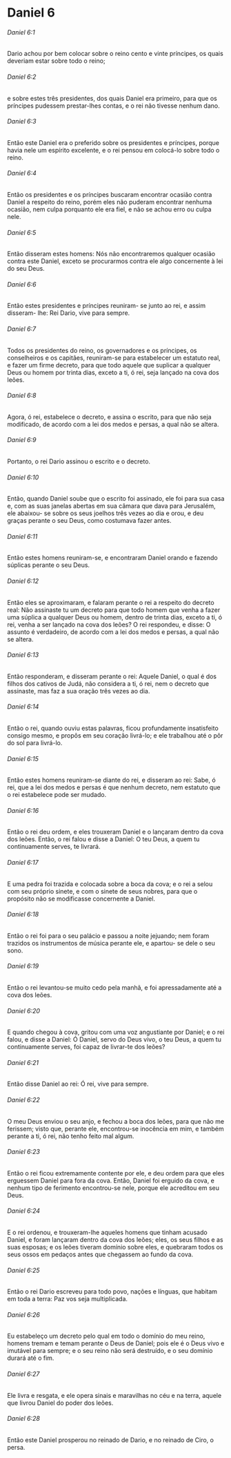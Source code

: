 # Daniel 6

###### Daniel 6:1

Dario achou por bem colocar sobre o reino cento e vinte príncipes, os quais deveriam estar sobre todo o reino;

###### Daniel 6:2

e sobre estes três presidentes, dos quais Daniel era primeiro, para que os príncipes pudessem prestar-lhes contas, e o rei não tivesse nenhum dano.

###### Daniel 6:3

Então este Daniel era o preferido sobre os presidentes e príncipes, porque havia nele um espírito excelente, e o rei pensou em colocá-lo sobre todo o reino.

###### Daniel 6:4

Então os presidentes e os príncipes buscaram encontrar ocasião contra Daniel a respeito do reino, porém eles não puderam encontrar nenhuma ocasião, nem culpa porquanto ele era fiel, e não se achou erro ou culpa nele.

###### Daniel 6:5

Então disseram estes homens: Nós não encontraremos qualquer ocasião contra este Daniel, exceto se procurarmos contra ele algo concernente à lei do seu Deus.

###### Daniel 6:6

Então estes presidentes e príncipes reuniram- se junto ao rei, e assim disseram- lhe: Rei Dario, vive para sempre.

###### Daniel 6:7

Todos os presidentes do reino, os governadores e os príncipes, os conselheiros e os capitães, reuniram-se para estabelecer um estatuto real, e fazer um firme decreto, para que todo aquele que suplicar a qualquer Deus ou homem por trinta dias, exceto a ti, ó rei, seja lançado na cova dos leões.

###### Daniel 6:8

Agora, ó rei, estabelece o decreto, e assina o escrito, para que não seja modificado, de acordo com a lei dos medos e persas, a qual não se altera.

###### Daniel 6:9

Portanto, o rei Dario assinou o escrito e o decreto.

###### Daniel 6:10

Então, quando Daniel soube que o escrito foi assinado, ele foi para sua casa e, com as suas janelas abertas em sua câmara que dava para Jerusalém, ele abaixou- se sobre os seus joelhos três vezes ao dia e orou, e deu graças perante o seu Deus, como costumava fazer antes.

###### Daniel 6:11

Então estes homens reuniram-se, e encontraram Daniel orando e fazendo súplicas perante o seu Deus.

###### Daniel 6:12

Então eles se aproximaram, e falaram perante o rei a respeito do decreto real: Não assinaste tu um decreto para que todo homem que venha a fazer uma súplica a qualquer Deus ou homem, dentro de trinta dias, exceto a ti, ó rei, venha a ser lançado na cova dos leões? O rei respondeu, e disse: O assunto é verdadeiro, de acordo com a lei dos medos e persas, a qual não se altera.

###### Daniel 6:13

Então responderam, e disseram perante o rei: Aquele Daniel, o qual é dos filhos dos cativos de Judá, não considera a ti, ó rei, nem o decreto que assinaste, mas faz a sua oração três vezes ao dia.

###### Daniel 6:14

Então o rei, quando ouviu estas palavras, ficou profundamente insatisfeito consigo mesmo, e propôs em seu coração livrá-lo; e ele trabalhou até o pôr do sol para livrá-lo.

###### Daniel 6:15

Então estes homens reuniram-se diante do rei, e disseram ao rei: Sabe, ó rei, que a lei dos medos e persas é que nenhum decreto, nem estatuto que o rei estabelece pode ser mudado.

###### Daniel 6:16

Então o rei deu ordem, e eles trouxeram Daniel e o lançaram dentro da cova dos leões. Então, o rei falou e disse a Daniel: O teu Deus, a quem tu continuamente serves, te livrará.

###### Daniel 6:17

E uma pedra foi trazida e colocada sobre a boca da cova; e o rei a selou com seu próprio sinete, e com o sinete de seus nobres, para que o propósito não se modificasse concernente a Daniel.

###### Daniel 6:18

Então o rei foi para o seu palácio e passou a noite jejuando; nem foram trazidos os instrumentos de música perante ele, e apartou- se dele o seu sono.

###### Daniel 6:19

Então o rei levantou-se muito cedo pela manhã, e foi apressadamente até a cova dos leões.

###### Daniel 6:20

E quando chegou à cova, gritou com uma voz angustiante por Daniel; e o rei falou, e disse a Daniel: Ó Daniel, servo do Deus vivo, o teu Deus, a quem tu continuamente serves, foi capaz de livrar-te dos leões?

###### Daniel 6:21

Então disse Daniel ao rei: Ó rei, vive para sempre.

###### Daniel 6:22

O meu Deus enviou o seu anjo, e fechou a boca dos leões, para que não me ferissem; visto que, perante ele, encontrou-se inocência em mim, e também perante a ti, ó rei, não tenho feito mal algum.

###### Daniel 6:23

Então o rei ficou extremamente contente por ele, e deu ordem para que eles erguessem Daniel para fora da cova. Então, Daniel foi erguido da cova, e nenhum tipo de ferimento encontrou-se nele, porque ele acreditou em seu Deus.

###### Daniel 6:24

E o rei ordenou, e trouxeram-lhe aqueles homens que tinham acusado Daniel, e foram lançaram dentro da cova dos leões; eles, os seus filhos e as suas esposas; e os leões tiveram domínio sobre eles, e quebraram todos os seus ossos em pedaços antes que chegassem ao fundo da cova.

###### Daniel 6:25

Então o rei Dario escreveu para todo povo, nações e línguas, que habitam em toda a terra: Paz vos seja multiplicada.

###### Daniel 6:26

Eu estabeleço um decreto pelo qual em todo o domínio do meu reino, homens tremam e temam perante o Deus de Daniel; pois ele é o Deus vivo e imutável para sempre; e o seu reino não será destruído, e o seu domínio durará até o fim.

###### Daniel 6:27

Ele livra e resgata, e ele opera sinais e maravilhas no céu e na terra, aquele que livrou Daniel do poder dos leões.

###### Daniel 6:28

Então este Daniel prosperou no reinado de Dario, e no reinado de Ciro, o persa.

